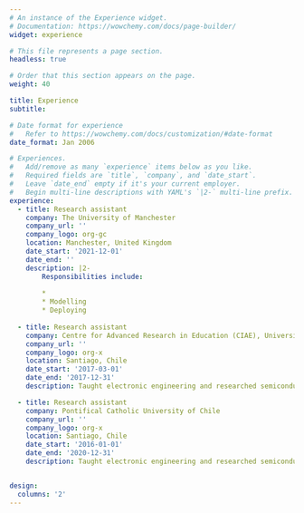 ```yaml
---
# An instance of the Experience widget.
# Documentation: https://wowchemy.com/docs/page-builder/
widget: experience

# This file represents a page section.
headless: true

# Order that this section appears on the page.
weight: 40

title: Experience
subtitle:

# Date format for experience
#   Refer to https://wowchemy.com/docs/customization/#date-format
date_format: Jan 2006

# Experiences.
#   Add/remove as many `experience` items below as you like.
#   Required fields are `title`, `company`, and `date_start`.
#   Leave `date_end` empty if it's your current employer.
#   Begin multi-line descriptions with YAML's `|2-` multi-line prefix.
experience:
  - title: Research assistant
    company: The University of Manchester
    company_url: ''
    company_logo: org-gc
    location: Manchester, United Kingdom
    date_start: '2021-12-01'
    date_end: ''
    description: |2-
        Responsibilities include:
        
        * 
        * Modelling
        * Deploying
        
  - title: Research assistant
    company: Centre for Advanced Research in Education (CIAE), University of Chile
    company_url: ''
    company_logo: org-x
    location: Santiago, Chile
    date_start: '2017-03-01'
    date_end: '2017-12-31'
    description: Taught electronic engineering and researched semiconductor physics.

  - title: Research assistant
    company: Pontifical Catholic University of Chile
    company_url: ''
    company_logo: org-x
    location: Santiago, Chile
    date_start: '2016-01-01'
    date_end: '2020-12-31'
    description: Taught electronic engineering and researched semiconductor physics.


design:
  columns: '2'
---
```

